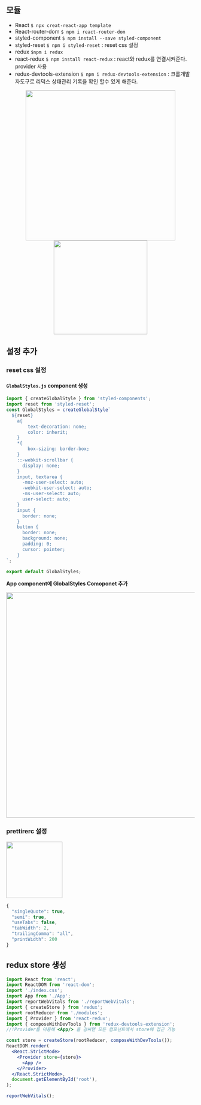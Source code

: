 
## 모듈
- React `$ npx creat-react-app template`
- React-router-dom `$ npm i react-router-dom`
- styled-component `$ npm install --save styled-component`
- styled-reset `$ npm i styled-reset`
: reset css 설정
- redux `$npm i redux`
- react-redux `$ npm install react-redux`
: react와 redux를 연결시켜준다. provider 사용
- redux-devtools-extension `$ npm i redux-devtools-extension` 
: 크롬개발자도구로 리덕스 상태관리 기록을 확인 할수 있게 해준다.
<div align="center"><img width="400px" src="https://images.velog.io/images/hinyc/post/de0c319d-21bc-48e1-a041-c5efb5499ce9/image.png"/></div>
  
<div align="center"><img width="250px" src="https://images.velog.io/images/hinyc/post/f353854e-4903-4827-ba20-5cb7c61007cb/image.png"/></div>
  

## 설정 추가
### reset css 설정
#### `GlobalStyles.js` component 생성
```jsx
import { createGlobalStyle } from 'styled-components';
import reset from 'styled-reset';
const GlobalStyles = createGlobalStyle` 
  ${reset}
    a{
        text-decoration: none;
        color: inherit;
    }
    *{
        box-sizing: border-box;
    }
    ::-webkit-scrollbar {
      display: none;
    }
    input, textarea { 
      -moz-user-select: auto;
      -webkit-user-select: auto;
      -ms-user-select: auto;
      user-select: auto;
    }
    input {
      border: none;
    }
    button {
      border: none;
      background: none;
      padding: 0;
      cursor: pointer;
    }
`;

export default GlobalStyles;

```

**App component에 GlobalStyles Comoponet 추가**
<div align="center"><img width="600px" src="https://images.velog.io/images/hinyc/post/decfa986-f57c-4496-b4ea-7ad967ed7b33/image.png"/></div>


### prettirerc 설정

<img width="150px" src="https://images.velog.io/images/hinyc/post/44f7e756-d3f1-472a-b1df-fbf9d26d5fc9/image.png"/>

```js
{
  "singleQuote": true,
  "semi": true,
  "useTabs": false,
  "tabWidth": 2,
  "trailingComma": "all",
  "printWidth": 200
}
```

## redux store 생성
```jsx
import React from 'react';
import ReactDOM from 'react-dom';
import './index.css';
import App from './App';
import reportWebVitals from './reportWebVitals';
import { createStore } from 'redux';
import rootReducer from './modules';
import { Provider } from 'react-redux';
import { composeWithDevTools } from 'redux-devtools-extension';
//!Provider를 이용해 <App/> 을 감싸면 모든 컴포넌트에서 store에 접근 가능

const store = createStore(rootReducer, composeWithDevTools());
ReactDOM.render(
  <React.StrictMode>
    <Provider store={store}>
      <App />
    </Provider>
  </React.StrictMode>,
  document.getElementById('root'),
);

reportWebVitals();
```
